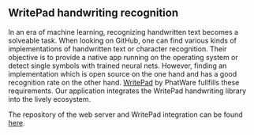 ## WritePad handwriting recognition

In an era of machine learning, recognizing handwritten text becomes a solveable task. When looking on GitHub, one can find various kinds of implementations of handwritten text or character recognition. Their objective is to provide a native app running on the operating system or detect single symbols with trained neural nets. However, finding an implementation which is open source on the one hand and has a good recognition rate on the other hand. [WritePad](http://www.phatware.com/index.php?q=page/writepad/ipad/de#) by PhatWare fullfills these requirements. Our application integrates the WritePad handwriting library into the lively ecosystem.


The repository of the web server and WritePad integration can be found [here](https://github.com/NHoff95/WebDev17_18_HandwritingRecognition).